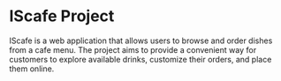 # IScafe Project

IScafe is a web application that allows users to browse and order dishes from a cafe menu. The project aims to provide a convenient way for customers to explore available drinks, customize their orders, and place them online. 
